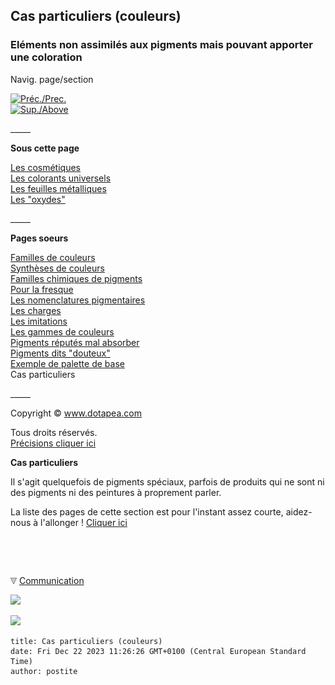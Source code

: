 ## Cas particuliers (couleurs)
### Eléments non assimilés aux pigments mais pouvant apporter une coloration
 Navig. page/section

[![Préc./Prec.](_derived/back_cmp_themenoir010_back.gif)](paletteexemplede.html)  
[![Sup./Above](_derived/up_cmp_themenoir010_up.gif)](pigments.html)

\_\_\_\_\_

**Sous cette page**

[Les cosmétiques](cosmetiques.html)  
[Les colorants universels](colorantsuniversels.html)  
[Les feuilles métalliques](feuillesmetalliques.html)  
[Les "oxydes"](oxydes.html)

\_\_\_\_\_

**Pages soeurs**

[Familles de couleurs](famillesdecouleurs.html)  
[Synthèses de couleurs](synthesedecouleurs.html)  
[Familles chimiques de pigments](famillesdecolorants.html)  
[Pour la fresque](pourlafresque.html)  
[Les nomenclatures pigmentaires](nomenclaturepig.html)  
[Les charges](charges.html)  
[Les imitations](imitations.html)  
[Les gammes de couleurs](gammes.html)  
[Pigments réputés mal absorber](mauvaiseabsorp.html)  
[Pigments dits "douteux"](pigmentsdouteux.html)  
[Exemple de palette de base](paletteexemplede.html)  
Cas particuliers

\_\_\_\_\_

Copyright © www.dotapea.com

Tous droits réservés.  
[Précisions cliquer ici](droitscopie.html)

**Cas particuliers**

Il s'agit quelquefois de pigments spéciaux, parfois de produits qui ne sont ni des pigments ni des peintures à proprement parler.

La liste des pages de cette section est pour l'instant assez courte, aidez-nous à l'allonger ! [Cliquer ici](ecrire.html)



 

 ![](images/transparent122x1.gif)

![](images/flechebas.gif) [Communication](http://www.artrealite.com/annonceurs.htm) 

[![](https://cbonvin.fr/sites/regie.artrealite.com/visuels/campagne1.png)](index-2.html#20131014)

![](https://cbonvin.fr/sites/regie.artrealite.com/visuels/campagne2.png)
```
title: Cas particuliers (couleurs)
date: Fri Dec 22 2023 11:26:26 GMT+0100 (Central European Standard Time)
author: postite
```
